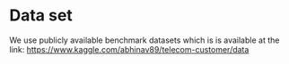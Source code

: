 # Data set
We use publicly available benchmark datasets which is  is available at the link:
https://www.kaggle.com/abhinav89/telecom-customer/data
